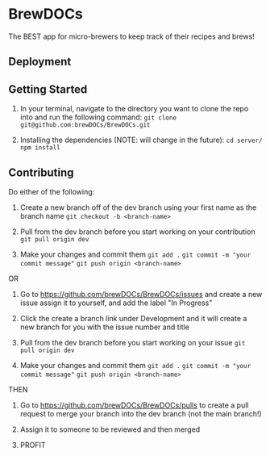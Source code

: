 # BrewDOCs
The BEST app for micro-brewers to keep track of their recipes and brews!

## Deployment



## Getting Started
1. In your terminal, navigate to the directory you want to clone the repo into and run the following command:
```git clone git@github.com:brewDOCs/BrewDOCs.git```

3. Installing the dependencies (NOTE: will change in the future):
```cd server/```
```npm install```

## Contributing

Do either of the following:

1. Create a new branch off of the dev branch using your first name as the branch name
```git checkout -b <branch-name>```

2. Pull from the dev branch before you start working on your contribution
```git pull origin dev```

3. Make your changes and commit them
```git add .```
```git commit -m "your commit message"```
```git push origin <branch-name>```

OR

1. Go to https://github.com/brewDOCs/BrewDOCs/issues and create a new issue assign it to yourself, and add the label "In Progress"

2. Click the create a branch link under Development and it will create a new branch for you with the issue number and title

3. Pull from the dev branch before you start working on your issue
```git pull origin dev```

4. Make your changes and commit them
```git add .```
```git commit -m "your commit message"```
```git push origin <branch-name>```

THEN

1. Go to https://github.com/brewDOCs/BrewDOCs/pulls to create a pull request to merge your branch into the dev branch (not the main branch!)

2. Assign it to someone to be reviewed and then merged

3. PROFIT